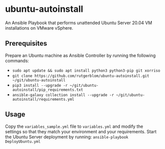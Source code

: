 # ubuntu-autoinstall

An Ansible Playbook that performs unattended Ubuntu Server 20.04 VM installations on VMware vSphere.

## Prerequisites

Prepare an Ubuntu machine as Ansible Controller by running the following commands:

* ```sudo apt update && sudo apt install python3 python3-pip git xorriso```
* ```git clone https://github.com/rutgerblom/ubuntu-autoinstall.git ~/git/ubuntu-autoinstall```
* ```pip3 install --upgrade -r ~/git/ubuntu-autoinstall/pip_requirements.txt```
* ```ansible-galaxy collection install --upgrade -r ~/git/ubuntu-autoinstall/requirements.yml```

## Usage

Copy the ```variables_sample.yml``` file to ```variables.yml``` and modify the settings so that they match your environment and your requirements. Start the Ubuntu Server deployment by running: ```ansible-playbook DeployUbuntu.yml```

